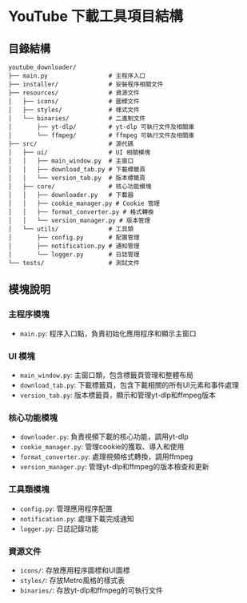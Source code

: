 # YouTube 下載工具項目結構

## 目錄結構
```
youtube_downloader/
├── main.py                 # 主程序入口
├── installer/              # 安裝程序相關文件
├── resources/              # 資源文件
│   ├── icons/              # 圖標文件
│   ├── styles/             # 樣式文件
│   └── binaries/           # 二進制文件
│       ├── yt-dlp/         # yt-dlp 可執行文件及相關庫
│       └── ffmpeg/         # ffmpeg 可執行文件及相關庫
├── src/                    # 源代碼
│   ├── ui/                 # UI 相關模塊
│   │   ├── main_window.py  # 主窗口
│   │   ├── download_tab.py # 下載標籤頁
│   │   └── version_tab.py  # 版本標籤頁
│   ├── core/               # 核心功能模塊
│   │   ├── downloader.py   # 下載器
│   │   ├── cookie_manager.py # Cookie 管理
│   │   ├── format_converter.py # 格式轉換
│   │   └── version_manager.py # 版本管理
│   └── utils/              # 工具類
│       ├── config.py       # 配置管理
│       ├── notification.py # 通知管理
│       └── logger.py       # 日誌管理
└── tests/                  # 測試文件
```

## 模塊說明

### 主程序模塊
- `main.py`: 程序入口點，負責初始化應用程序和顯示主窗口

### UI 模塊
- `main_window.py`: 主窗口類，包含標籤頁管理和整體布局
- `download_tab.py`: 下載標籤頁，包含下載相關的所有UI元素和事件處理
- `version_tab.py`: 版本標籤頁，顯示和管理yt-dlp和ffmpeg版本

### 核心功能模塊
- `downloader.py`: 負責視頻下載的核心功能，調用yt-dlp
- `cookie_manager.py`: 管理cookie的獲取、導入和使用
- `format_converter.py`: 處理視頻格式轉換，調用ffmpeg
- `version_manager.py`: 管理yt-dlp和ffmpeg的版本檢查和更新

### 工具類模塊
- `config.py`: 管理應用程序配置
- `notification.py`: 處理下載完成通知
- `logger.py`: 日誌記錄功能

### 資源文件
- `icons/`: 存放應用程序圖標和UI圖標
- `styles/`: 存放Metro風格的樣式表
- `binaries/`: 存放yt-dlp和ffmpeg的可執行文件
